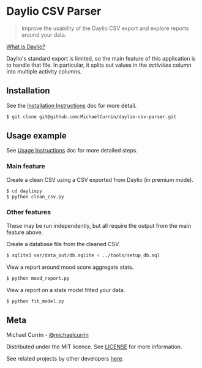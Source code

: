 # Daylio CSV Parser
>Improve the usability of the Daylio CSV export and explore reports around your data.

[What is Daylio?](docs/what_is_daylio.md)

Daylio's standard export is limited, so the main feature of this application is to handle that file. In particular, it splits out values in the _activities_ column into multiple activity columns.


## Installation

See the [Installation Instructions](docs/installation.md) doc for more detail.

```bash
$ git clone git@github.com:MichaelCurrin/daylio-csv-parser.git
```

## Usage example

See [Usage Instructions](docs/usage.md) doc for more detailed steps.

### Main feature

Create a clean CSV using a CSV exported from Daylio (in premium mode).

```bash
$ cd dayliopy
$ python clean_csv.py
```

### Other features

These may be run independently, but all require the output from the main feature above.

Create a database file from the cleaned CSV.

```bash
$ sqlite3 var/data_out/db.sqlite < ../tools/setup_db.sql
```

View a report around mood score aggregate stats.

```bash
$ python mood_report.py
```

View a report on a stats model fitted your data.

```bash
$ python fit_model.py
```

## Meta

Michael Currin - [@michaelcurrin](https://twitter.com/michaelcurrin)

Distributed under the MIT licence. See [LICENSE](LICENSE) for more information.

See related projects by other developers [here](docs/related_projects.md).


